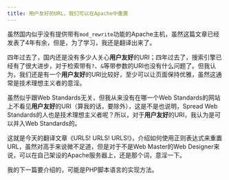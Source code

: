 ```yaml
---
title: 用户友好的URL，我们可以在Apache中重置
---
```

虽然国内似乎没有提供带有`mod_rewrite`功能的Apache主机，虽然这篇文章已经发表了4年有余，但是，为了学习，我还是翻译出来了。

四年过去了，国内还是没有多少人关心**用户友好**的URI；四年过去了，搜索引擎已经有了很大进步，对于检索带有`?`、`&`等带参数的URI也没有什么问题了。但我认为，我们还是有一个**用户友好**的URI比较好，至少可以让页面保持优雅，虽然这通常是技术理想主义者的意淫。

虽然似乎跟Web Standards无关，但我从来没有在哪一个Web Standards的网站上不看见**用户友好**的URI（算我的话，要除外），这是不是也说明，Spread Web Standards的人也是技术理想主义者呢？所以，对于**用户友好**的URI，我认为是可以并入Web Standards的。

这就是今天的翻译文章《URLS! URLS! URLS!》，介绍如何使用正则表达式来重置URL，虽然对高手来说微不足道，但是对于不是Web Master的Web Designer来说，可以在自己架设的Apache服务器上，还是那个词，意淫一下。

我的下一篇要介绍的，可能是PHP脚本语言的实现方法。
